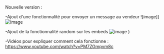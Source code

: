 Nouvelle version :

-Ajout d'une fonctionnalité pour envoyer un message au vendeur
![image](![image](https://user-images.githubusercontent.com/99037050/153257457-3b735464-70e3-4ba7-b21a-4d8eb22f8af9.png)



-Ajout de la fonctionnalité random sur les embeds
![image](https://user-images.githubusercontent.com/99037050/153257656-d97de531-ce99-4b24-995d-9f6c7e9b8687.png)
)




-Vidéos pour expliquer comment cela fonctionne : 
https://www.youtube.com/watch?v=PM7ZGmpvm8c




